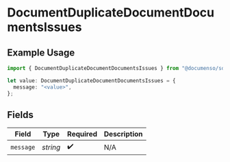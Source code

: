 # DocumentDuplicateDocumentDocumentsIssues

## Example Usage

```typescript
import { DocumentDuplicateDocumentDocumentsIssues } from "@documenso/sdk-typescript/models/errors";

let value: DocumentDuplicateDocumentDocumentsIssues = {
  message: "<value>",
};
```

## Fields

| Field              | Type               | Required           | Description        |
| ------------------ | ------------------ | ------------------ | ------------------ |
| `message`          | *string*           | :heavy_check_mark: | N/A                |